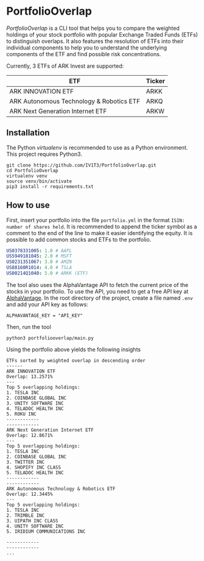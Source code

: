 # PortfolioOverlap

_PortfolioOverlap_ is a CLI tool that helps you to compare the weighted holdings of your stock portfolio with popular Exchange Traded Funds (ETFs) to distinguish overlaps. It also features the resolution of ETFs into their individual components to help you to understand the underlying components of the ETF and find possible risk concentrations.

Currently, 3 ETFs of ARK Invest are supported:

| ETF                                      | Ticker |
| ---------------------------------------- | ------ |
| ARK INNOVATION ETF                       | ARKK   |
| ARK Autonomous Technology & Robotics ETF | ARKQ   |
| ARK Next Generation Internet ETF         | ARKW   |

[//]: # (| ...                                      | ...    |)
[//]: # (| iShares Core MSCI World UCITS ETF        | EUNL   |)
[//]: # (| ...                                      | ...    |)
[//]: # (| Lyxor MSCI World Energy TR UCITS ETF     | LYPC   |)
[//]: # (| ...                                      | ...    |)
## Installation

The Python _virtualenv_ is recommended to use as a Python environment. This project requires Python3.

```console
git clone https://github.com/IV1T3/PortfolioOverlap.git
cd PortfolioOverlap
virtualenv venv
source venv/bin/activate
pip3 install -r requirements.txt
```

## How to use

First, insert your portfolio into the file `portfolio.yml` in the format ```ISIN: number of shares held```. It is recommended to append the ticker symbol as a comment to the end of the line to make it easier identifying the equity. It is possible to add common stocks and ETFs to the portfolio.

```yaml
US0378331005: 1.0 # AAPL
US5949181045: 2.0 # MSFT
US0231351067: 3.0 # AMZN
US88160R1014: 4.0 # TSLA
US00214Q1040: 5.0 # ARKK (ETF)
```

The tool also uses the AlphaVantage API to fetch the current price of the stocks in your portfolio. To use the API, you need to get a free API key at [AlphaVantage](https://www.alphavantage.co/support/#api-key). In the root directory of the project, create a file named `.env` and add your API key as follows:
```console
ALPHAVANTAGE_KEY = "API_KEY"
```

Then, run the tool

```console
python3 portfoliooverlap/main.py
```

Using the portfolio above yields
the following insights

```
ETFs sorted by weighted overlap in descending order
------
ARK INNOVATION ETF
Overlap: 13.2571%
---
Top 5 overlapping holdings:
1. TESLA INC
2. COINBASE GLOBAL INC
3. UNITY SOFTWARE INC
4. TELADOC HEALTH INC
5. ROKU INC
------------
------------
ARK Next Generation Internet ETF
Overlap: 12.8671%
---
Top 5 overlapping holdings:
1. TESLA INC
2. COINBASE GLOBAL INC
3. TWITTER INC
4. SHOPIFY INC CLASS
5. TELADOC HEALTH INC
------------
------------
ARK Autonomous Technology & Robotics ETF
Overlap: 12.3445%
---
Top 5 overlapping holdings:
1. TESLA INC
2. TRIMBLE INC
3. UIPATH INC CLASS
4. UNITY SOFTWARE INC
5. IRIDIUM COMMUNICATIONS INC

------------
------------
...
```
